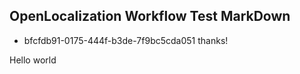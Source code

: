 ## OpenLocalization Workflow Test MarkDown
* bfcfdb91-0175-444f-b3de-7f9bc5cda051 
thanks!

Hello world